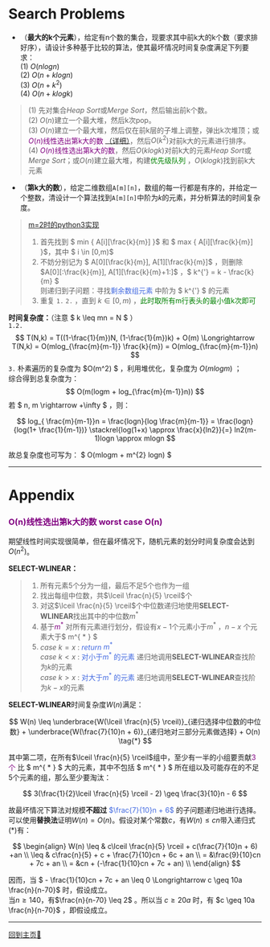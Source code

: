 <script type="text/x-mathjax-config">
  MathJax.Hub.Config({
    tex2jax: {
      inlineMath: [ ['$','$'], ["\\(","\\)"] ],
      processEscapes: true
    }
  });
</script>
<script src="https://cdn.mathjax.org/mathjax/latest/MathJax.js?config=TeX-AMS-MML_HTMLorMML" type="text/javascript"></script>

# Search Problems
- （**最大的k个元素**），给定有n个数的集合，现要求其中前k大的k个数（要求排好序），请设计多种基于比较的算法，使其最坏情况时间复杂度满足下列要求：<br>(1) $O(nlogn)$ <br> (2) $O(n+klogn)$ <br> (3) $O(n+k^2)$ <br> (4) $O(n+klogk)$ 

> (1) 先对集合*Heap Sort*或*Merge Sort*，然后输出前k个数。<br>
> (2) $O(n)$建立一个最大堆，然后k次pop。<br>
> (3) $O(n)$建立一个最大堆，然后仅在前k层的子堆上调整，弹出k次堆顶；或<font color="purple">$O(n)$线性选出第k大的数</font> [（详细）](#font-colorpurple-on线性选出第k大的数-worst-case-on-font)，然后$O(k^2)$对前k大的元素进行排序。<br>
> (4) <font color="purple">$O(n)$线性选出第k大的数</font>，然后$O(klogk)$对前k大的元素*Heap Sort*或*Merge Sort*；或$O(n)$建立最大堆，构建<font color="green">优先级队列 </font> ，$O(klogk)$找到前k大元素

- （**第k大的数**），给定二维数组`A[m][n]`，数组的每一行都是有序的，并给定一个整数，清设计一个算法找到`A[m][n]`中阶为*k*的元素，并分析算法的时间复杂度。

> [m=2时的python3实现](../code/2022_8_15.py) <br>
> 1. 首先找到 $ min \{ A[i][\frac{k}{m}] \}$ 和 $ max \{ A[i][\frac{k}{m}] \}$，其中 $ i \in [0,m)$ <br> 
> 2. 不妨分别记为 $ A[0][\frac{k}{m}], A[1][\frac{k}{m}]$ ，则删除 $A[0][:\frac{k}{m}], A[1][\frac{k}{m}+1:]$ ，$ k^{'} = k - \frac{k}{m} $ <br> 
> 则递归到子问题：寻找<font color="Royalblue">剩余数组元素</font> 中阶为 $ k^{'} $ 的元素
> 3. 重复 `1.` `2.` ，直到 $k \in [0,m)$ ，<font color="green">此时取所有m行表头的最小值k次即可 </font> <br>

**时间复杂度：**（注意 $ k \leq mn = N $ ）<br>
`1.2.` $$ T(N,k) = T((1-\frac{1}{m})N, (1-\frac{1}{m})k) + O(m) \Longrightarrow T(N,k) = O(mlog_{\frac{m}{m-1}} \frac{k}{m}) = O(mlog_{\frac{m}{m-1}}n) $$
`3.` 朴素遍历的复杂度为 $O(m^2) $ ，利用堆优化，复杂度为 $O(mlogm)$ ； <br>
综合得到总复杂度为： $$ O(m(logm + log_{\frac{m}{m-1}}n)) $$ 若 $ n, m \rightarrow +\infty $ ，则： 

$$
log_{ \frac{m}{m-1}}n = \frac{logn}{log \frac{m}{m-1}} = \frac{logn}{log(1+ \frac{1}{m-1})} 
\stackrel{log(1+x) \approx \frac{x}{ln2}}{=} ln2(m-1)logn \approx mlogn
$$

故总复杂度也可写为： $ O(mlogm + m^{2} logn) $

---

# Appendix

### <font color="purple">O(n)线性选出第k大的数 worst case O(n)</font>

期望线性时间实现很简单，但在最坏情况下，随机元素的划分时间复杂度会达到$O(n^2)$。

**SELECT-WLINEAR：** 

> 1.  所有元素5个分为一组，最后不足5个也作为一组
> 2.  找出每组中位数，共$\lceil \frac{n}{5} \rceil$个
> 3.  对这$\lceil \frac{n}{5} \rceil$个中位数递归地使用**SELECT-WLINEAR**找出其中的中位数$m^{*}$
> 4.  基于<font color="purple">$m^{*}$ </font> 对所有元素进行划分，假设有$x-1$个元素小于$m^{ * }$ ，$n-x$ 个元素大于$ m^{ * } $
> 5.  *case* $k = x$ : <font color="RoyalBlue">*return* $m^{*}$ </font> <br>
>    *case* $k < x$ : <font color="RoyalBlue">对小于$m^{*}$ 的元素</font> 递归地调用**SELECT-WLINEAR**查找阶为$k$的元素 <br>
>    *case* $k > x$ : <font color="RoyalBlue">对大于$m^{*}$ 的元素</font> 递归地调用**SELECT-WLINEAR**查找阶为$k-x$的元素 <br>      
    
**SELECT-WLINEAR**时间复杂度$W(n)$满足：

$$ 
W(n) \leq \underbrace{W(\lceil \frac{n}{5} \rceil)}_{递归选择中位数的中位数} + \underbrace{W(\frac{7}{10}n + 6)}_{递归地对三部分元素做选择} + O(n) \tag{*}
$$

其中第二项，在所有$\lceil \frac{n}{5} \rceil$组中，至少有一半的小组要贡献<font color="purple">3个</font> 比 $ m^{ * } $ 大的元素，其中不包括 $ m^{ * } $ 所在组以及可能存在的不足5个元素的组，那么至少要淘汰：

$$
3(\frac{1}{2}\lceil \frac{n}{5} \rceil - 2) \geq \frac{3}{10}n - 6
$$

故最坏情况下算法对规模**不超过** <font color="RoyalBlue"> $\frac{7}{10}n + 6$ </font> 的子问题递归地进行选择。 <br>
可以使用**替换法**证明$W(n) = O(n)$。假设对某个常数$c$，有$W(n) \leq cn$带入递归式$(*)$有：

$$ 
\begin{align}
W(n) \leq & c\lceil \frac{n}{5} \rceil + c(\frac{7}{10}n + 6) +an \\
\leq & c\frac{n}{5} + c + \frac{7}{10}cn + 6c + an \\
= &\frac{9}{10}cn + 7c + an \\
= &cn + (-\frac{1}{10}cn + 7c + an) \\
\end{align}
$$

因而，当 $ - \frac{1}{10}cn + 7c + an \leq 0 \Longrightarrow c \geq 10a \frac{n}{n-70}$ 时，假设成立。<br>
当$n \geq 140$，有$\frac{n}{n-70} \leq 2$ 。所以当 $c \geq 20a$ 时，有 $c \geq 10a \frac{n}{n-70}$ ，即假设成立。


---

[回到主页🍺](../../index.md)